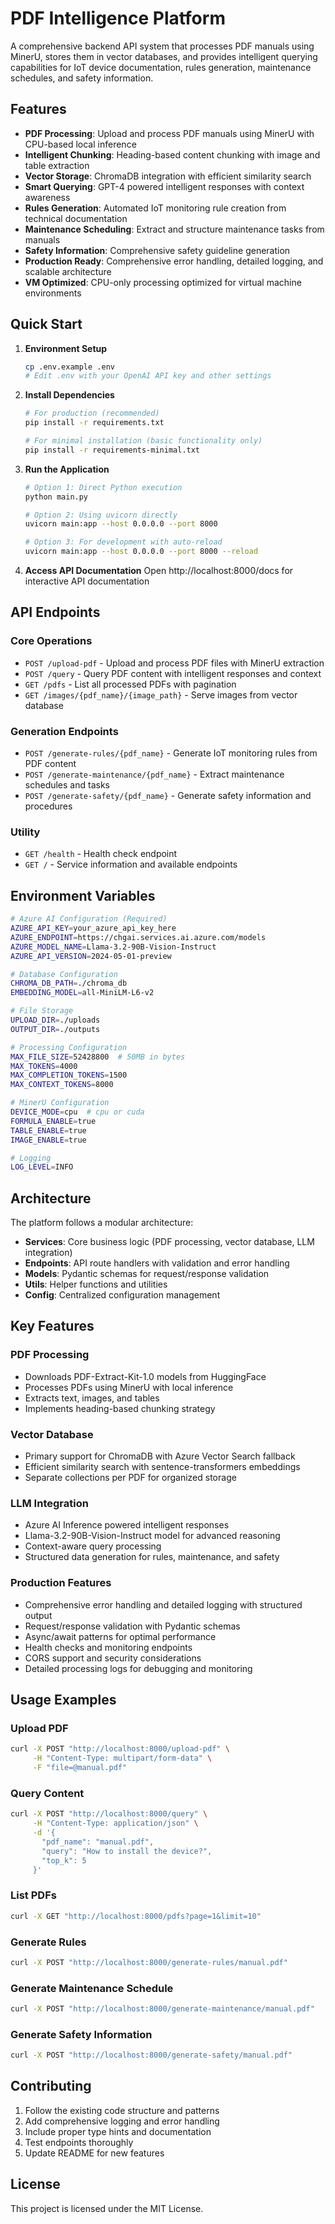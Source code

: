 # PDF Intelligence Platform

A comprehensive backend API system that processes PDF manuals using MinerU, stores them in vector databases, and provides intelligent querying capabilities for IoT device documentation, rules generation, maintenance schedules, and safety information.

## Features

- **PDF Processing**: Upload and process PDF manuals using MinerU with CPU-based local inference
- **Intelligent Chunking**: Heading-based content chunking with image and table extraction
- **Vector Storage**: ChromaDB integration with efficient similarity search
- **Smart Querying**: GPT-4 powered intelligent responses with context awareness
- **Rules Generation**: Automated IoT monitoring rule creation from technical documentation
- **Maintenance Scheduling**: Extract and structure maintenance tasks from manuals
- **Safety Information**: Comprehensive safety guideline generation
- **Production Ready**: Comprehensive error handling, detailed logging, and scalable architecture
- **VM Optimized**: CPU-only processing optimized for virtual machine environments

## Quick Start

1. **Environment Setup**
   ```bash
   cp .env.example .env
   # Edit .env with your OpenAI API key and other settings
   ```

2. **Install Dependencies**
   ```bash
   # For production (recommended)
   pip install -r requirements.txt
   
   # For minimal installation (basic functionality only)
   pip install -r requirements-minimal.txt
   
   ```

3. **Run the Application**
   ```bash
   # Option 1: Direct Python execution
   python main.py
   
   # Option 2: Using uvicorn directly
   uvicorn main:app --host 0.0.0.0 --port 8000
   
   # Option 3: For development with auto-reload
   uvicorn main:app --host 0.0.0.0 --port 8000 --reload
   ```

4. **Access API Documentation**
   Open http://localhost:8000/docs for interactive API documentation

## API Endpoints

### Core Operations
- `POST /upload-pdf` - Upload and process PDF files with MinerU extraction
- `POST /query` - Query PDF content with intelligent responses and context
- `GET /pdfs` - List all processed PDFs with pagination
- `GET /images/{pdf_name}/{image_path}` - Serve images from vector database

### Generation Endpoints
- `POST /generate-rules/{pdf_name}` - Generate IoT monitoring rules from PDF content
- `POST /generate-maintenance/{pdf_name}` - Extract maintenance schedules and tasks
- `POST /generate-safety/{pdf_name}` - Generate safety information and procedures

### Utility
- `GET /health` - Health check endpoint
- `GET /` - Service information and available endpoints

## Environment Variables

```bash
# Azure AI Configuration (Required)
AZURE_API_KEY=your_azure_api_key_here
AZURE_ENDPOINT=https://chgai.services.ai.azure.com/models
AZURE_MODEL_NAME=Llama-3.2-90B-Vision-Instruct
AZURE_API_VERSION=2024-05-01-preview

# Database Configuration
CHROMA_DB_PATH=./chroma_db
EMBEDDING_MODEL=all-MiniLM-L6-v2

# File Storage
UPLOAD_DIR=./uploads
OUTPUT_DIR=./outputs

# Processing Configuration
MAX_FILE_SIZE=52428800  # 50MB in bytes
MAX_TOKENS=4000
MAX_COMPLETION_TOKENS=1500
MAX_CONTEXT_TOKENS=8000

# MinerU Configuration
DEVICE_MODE=cpu  # cpu or cuda
FORMULA_ENABLE=true
TABLE_ENABLE=true
IMAGE_ENABLE=true

# Logging
LOG_LEVEL=INFO
```

## Architecture

The platform follows a modular architecture:

- **Services**: Core business logic (PDF processing, vector database, LLM integration)
- **Endpoints**: API route handlers with validation and error handling
- **Models**: Pydantic schemas for request/response validation
- **Utils**: Helper functions and utilities
- **Config**: Centralized configuration management

## Key Features

### PDF Processing
- Downloads PDF-Extract-Kit-1.0 models from HuggingFace
- Processes PDFs using MinerU with local inference
- Extracts text, images, and tables
- Implements heading-based chunking strategy

### Vector Database
- Primary support for ChromaDB with Azure Vector Search fallback
- Efficient similarity search with sentence-transformers embeddings
- Separate collections per PDF for organized storage

### LLM Integration
- Azure AI Inference powered intelligent responses
- Llama-3.2-90B-Vision-Instruct model for advanced reasoning
- Context-aware query processing
- Structured data generation for rules, maintenance, and safety

### Production Features
- Comprehensive error handling and detailed logging with structured output
- Request/response validation with Pydantic schemas
- Async/await patterns for optimal performance
- Health checks and monitoring endpoints
- CORS support and security considerations
- Detailed processing logs for debugging and monitoring

## Usage Examples

### Upload PDF
```bash
curl -X POST "http://localhost:8000/upload-pdf" \
     -H "Content-Type: multipart/form-data" \
     -F "file=@manual.pdf"
```

### Query Content
```bash
curl -X POST "http://localhost:8000/query" \
     -H "Content-Type: application/json" \
     -d '{
       "pdf_name": "manual.pdf", 
       "query": "How to install the device?",
       "top_k": 5
     }'
```

### List PDFs
```bash
curl -X GET "http://localhost:8000/pdfs?page=1&limit=10"
```

### Generate Rules
```bash
curl -X POST "http://localhost:8000/generate-rules/manual.pdf"
```

### Generate Maintenance Schedule
```bash
curl -X POST "http://localhost:8000/generate-maintenance/manual.pdf"
```

### Generate Safety Information
```bash
curl -X POST "http://localhost:8000/generate-safety/manual.pdf"
```

## Contributing

1. Follow the existing code structure and patterns
2. Add comprehensive logging and error handling
3. Include proper type hints and documentation
4. Test endpoints thoroughly
5. Update README for new features

## License

This project is licensed under the MIT License.